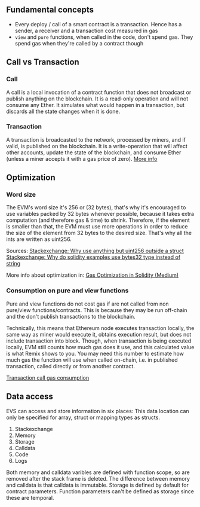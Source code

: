 ## Fundamental concepts
- Every deploy / call of a smart contract is a transaction. Hence has a sender, a receiver and a transaction cost measured in gas
- `view` and `pure` functions, when called in the code, don't spend gas. They spend gas when they're called by a contract though

## Call vs Transaction
### Call
A call is a local invocation of a contract function that does not broadcast or publish anything on the blockchain.
It is a read-only operation and will not consume any Ether. It simulates what would happen in a transaction, but discards all the state changes when it is done.

### Transaction
A transaction is broadcasted to the network, processed by miners, and if valid, is published on the blockchain.
It is a write-operation that will affect other accounts, update the state of the blockchain, and consume Ether (unless a miner accepts it with a gas price of zero).
[More info](https://ethereum.stackexchange.com/questions/765/what-is-the-difference-between-a-transaction-and-a-call)


## Optimization
### Word size
The EVM's word size it's 256 or (32 bytes), that's why it's encouraged to use variables packed by 32 bytes whenever possible, because it takes extra computation (and therefore gas & time) to shrink. Therefore, if the element is smaller than that, the EVM must use more operations in order to reduce the size of the element from 32 bytes to the desired size. That's why all the ints are written as uint256.

Sources:
[Stackexchange: Why use anything but uint256 outside a struct](https://ethereum.stackexchange.com/questions/77153/why-use-anything-but-uint256-int256-outside-of-a-struct#77154)
[Stackexchange: Why do solidity examples use bytes32 type instead of string](https://ethereum.stackexchange.com/questions/3795/why-do-solidity-examples-use-bytes32-type-instead-of-string)

More info about optimization in: [Gas Optimization in Solidity (Medium)](https://medium.com/coinmonks/gas-optimization-in-solidity-part-i-variables-9d5775e43dde)

### Consumption on pure and view functions
Pure and view functions do not cost gas if are not called from non pure/view functions/contracts. This is because they may be run off-chain and the don't publish transactions to the blockchain.

Technically, this means that Ethereum node executes transaction locally, the same way as miner would execute it, obtains execution result, but does not include transaction into block. Though, when transaction is being executed locally, EVM still counts how much gas does it use, and this calculated value is what Remix shows to you. You may need this number to estimate how much gas the function will use when called on-chain, i.e. in published transaction, called directly or from another contract.

[Transaction call gas consumption](https://ethereum.stackexchange.com/questions/69024/transaction-function-call-gas-consumption)

## Data access
EVS can access and store information in six places:
This data location can only be specified for array, struct or mapping types as structs.
1. Stackexchange
2. Memory
3. Storage
4. Calldata
5. Code
6. Logs

Both memory and calldata varibles are defined with function scope, so are removed after the stack frame is deleted.
The difference between memory and calldata is that calldata is immutable.
Storage is defined by default for contract parameters. Function parameters can't be defined as storage since these are temporal.

